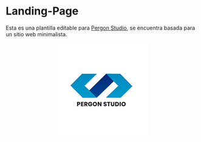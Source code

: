 # Landing-Page
Esta es una plantilla editable para [Pergon Studio](https://andersongb1007.github.io/PergonStudio/), se encuentra basada para un sitio web minimalista.


<p align="center">
  <a href="https://andersongb1007.github.io/PergonStudio" target="_blank">
      <img src="https://github.com/Pererita/Landing-Page/blob/main/assets/images/Logo%20README.png">
  </a>
</p>
